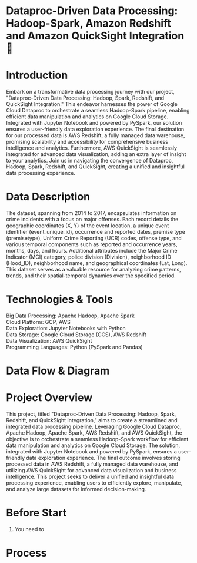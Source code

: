 # Dataproc-Driven Data Processing: Hadoop-Spark, Amazon Redshift and Amazon QuickSight Integration 🐘

# Introduction
Embark on a transformative data processing journey with our project, "Dataproc-Driven Data Processing: Hadoop, Spark, Redshift, and QuickSight Integration." This endeavor harnesses the power of Google Cloud Dataproc to orchestrate a seamless Hadoop-Spark pipeline, enabling efficient data manipulation and analytics on Google Cloud Storage. Integrated with Jupyter Notebook and powered by PySpark, our solution ensures a user-friendly data exploration experience. The final destination for our processed data is AWS Redshift, a fully managed data warehouse, promising scalability and accessibility for comprehensive business intelligence and analytics. Furthermore, AWS QuickSight is seamlessly integrated for advanced data visualization, adding an extra layer of insight to your analytics. Join us in navigating the convergence of Dataproc, Hadoop, Spark, Redshift, and QuickSight, creating a unified and insightful data processing experience.

# Data Description
The dataset, spanning from 2014 to 2017, encapsulates information on crime incidents with a focus on major offenses. Each record details the geographic coordinates (X, Y) of the event location, a unique event identifier (event_unique_id), occurrence and reported dates, premise type (premisetype), Uniform Crime Reporting (UCR) codes, offense type, and various temporal components such as reported and occurrence years, months, days, and hours. Additional attributes include the Major Crime Indicator (MCI) category, police division (Division), neighborhood ID (Hood_ID), neighborhood name, and geographical coordinates (Lat, Long). This dataset serves as a valuable resource for analyzing crime patterns, trends, and their spatial-temporal dynamics over the specified period.

# Technologies & Tools
Big Data Processing: Apache Hadoop, Apache Spark <br>
Cloud Platform: GCP, AWS <br> 
Data Exploration: Jupyter Notebooks with Python <br>
Data Storage: Google Cloud Storage (GCS), AWS Redshift <br>
Data Visualization: AWS QuickSight <br>
Programming Languages: Python (PySpark and Pandas) <br>

# Data Flow & Diagram

# Project Overview
This project, titled "Dataproc-Driven Data Processing: Hadoop, Spark, Redshift, and QuickSight Integration," aims to create a streamlined and integrated data processing pipeline. Leveraging Google Cloud Dataproc, Apache Hadoop, Apache Spark, AWS Redshift, and AWS QuickSight, the objective is to orchestrate a seamless Hadoop-Spark workflow for efficient data manipulation and analytics on Google Cloud Storage. The solution, integrated with Jupyter Notebook and powered by PySpark, ensures a user-friendly data exploration experience. The final outcome involves storing processed data in AWS Redshift, a fully managed data warehouse, and utilizing AWS QuickSight for advanced data visualization and business intelligence. This project seeks to deliver a unified and insightful data processing experience, enabling users to efficiently explore, manipulate, and analyze large datasets for informed decision-making.

# Before Start
1. You need to 

# Process



# 

